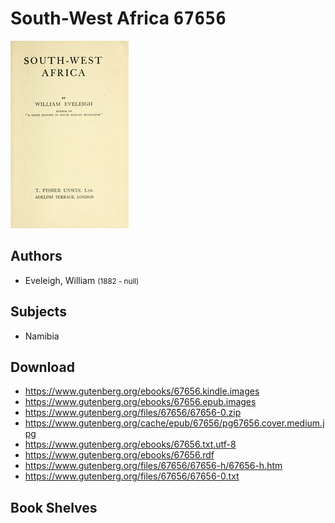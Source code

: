 # South-West Africa <kbd>67656</kbd>

![](./cover.medium.jpg "")

## Authors


 - Eveleigh, William <small>(1882 - null)</small>

## Subjects


 - Namibia

## Download


 - https://www.gutenberg.org/ebooks/67656.kindle.images
 - https://www.gutenberg.org/ebooks/67656.epub.images
 - https://www.gutenberg.org/files/67656/67656-0.zip
 - https://www.gutenberg.org/cache/epub/67656/pg67656.cover.medium.jpg
 - https://www.gutenberg.org/ebooks/67656.txt.utf-8
 - https://www.gutenberg.org/ebooks/67656.rdf
 - https://www.gutenberg.org/files/67656/67656-h/67656-h.htm
 - https://www.gutenberg.org/files/67656/67656-0.txt

## Book Shelves


